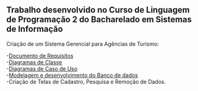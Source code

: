 ## Trabalho desenvolvido no Curso de Linguagem de Programação 2 do Bacharelado em Sistemas de Informação

Criação de um Sistema Gerencial para Agências de Turismo:

-<a href=“https://github.com/leonardomartins92/Curso-Java-2/blob/develop/documentos/RequisitosLP2.pdf“>Documento de Requisitos</a><br>
-<a href=“https://github.com/leonardomartins92/Curso-Java-2/blob/develop/documentos/DiagramaDeClasse.png“>Diagramas de Classe</a><br>
-<a href=“https://github.com/leonardomartins92/Curso-Java-2/blob/develop/documentos/Casos%20de%20Uso.png“>Diagramas de Caso de Uso</a><br>
-<a href=“https://github.com/leonardomartins92/Curso-Java-2/blob/develop/documentos/BancoDeDados.png“>Modelagem e desenvolvimento do Banco de dados</a><br>
-Criação de Telas de Cadastro, Pesquisa e Remoção de Dados.

